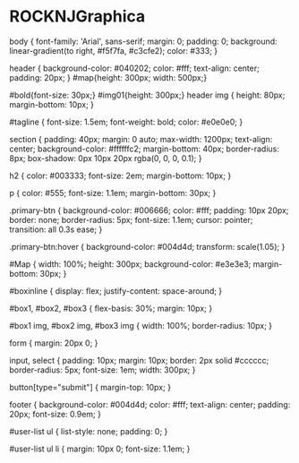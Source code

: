 # ROCKNJGraphica

body {
    font-family: 'Arial', sans-serif;
    margin: 0;
    padding: 0;
    background: linear-gradient(to right, #f5f7fa, #c3cfe2);
    color: #333;
}


header {
    background-color: #040202;
    color: #fff;
    text-align: center;
    padding: 20px;
}
#map{height: 300px;
width: 500px;}

#bold{font-size: 30px;}
#img01{height: 300px;}
header img {
    height: 80px;
    margin-bottom: 10px;
}

#tagline {
    font-size: 1.5em;
    font-weight: bold;
    color: #e0e0e0;
}


section {
    padding: 40px;
    margin: 0 auto;
    max-width: 1200px;
    text-align: center;
    background-color: #ffffffc2;
    margin-bottom: 40px;
    border-radius: 8px;
    box-shadow: 0px 10px 20px rgba(0, 0, 0, 0.1);
}

h2 {
    color: #003333;
    font-size: 2em;
    margin-bottom: 10px;
}

p {
    color: #555;
    font-size: 1.1em;
    margin-bottom: 30px;
}


.primary-btn {
    background-color: #006666;
    color: #fff;
    padding: 10px 20px;
    border: none;
    border-radius: 5px;
    font-size: 1.1em;
    cursor: pointer;
    transition: all 0.3s ease;
}

.primary-btn:hover {
    background-color: #004d4d;
    transform: scale(1.05);
}

#Map {
    width: 100%;
    height: 300px;
    background-color: #e3e3e3;
    margin-bottom: 30px;
}

#boxinline {
    display: flex;
    justify-content: space-around;
}

#box1, #box2, #box3 {
    flex-basis: 30%;
    margin: 10px;
}

#box1 img, #box2 img, #box3 img {
    width: 100%;
    border-radius: 10px;
}


form {
    margin: 20px 0;
}

input, select {
    padding: 10px;
    margin: 10px;
    border: 2px solid #cccccc;
    border-radius: 5px;
    font-size: 1em;
    width: 300px;
}

button[type="submit"] {
    margin-top: 10px;
}


footer {
    background-color: #004d4d;
    color: #fff;
    text-align: center;
    padding: 20px;
    font-size: 0.9em;
}


#user-list ul {
    list-style: none;
    padding: 0;
}

#user-list ul li {
    margin: 10px 0;
    font-size: 1.1em;
}
